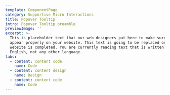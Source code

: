 ```yaml
---
template: ComponentPage
category: Supportive Micro Interactions
title: Popover Tooltip
intro: Popover Tooltip preamble
previewImage: ''
excerpt: >-
  This is placeholder text that our web designers put here to make sure words
  appear properly on your website. This text is going to be replaced once the
  website is completed. You are currently reading text that is written in
  English, not any other language.
tabs:
  - content: content code
    name: Code
  - content: content design
    name: Design
  - content: content code
    name: Code
---
```

